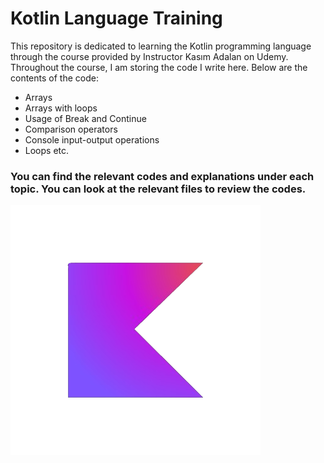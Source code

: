 # Kotlin Language Training

This repository is dedicated to learning the Kotlin programming language through the course provided by Instructor Kasım Adalan on Udemy. Throughout the course, I am storing the code I write here. Below are the contents of the code:

- Arrays
- Arrays with loops
- Usage of Break and Continue
- Comparison operators
- Console input-output operations
- Loops etc.

### You can find the relevant codes and explanations under each topic. You can look at the relevant files to review the codes.

![Kotlin icon](Kotlin.png) 
